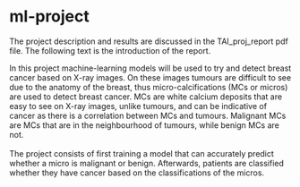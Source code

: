 # ml-project
The project description and results are discussed in the TAI_proj_report pdf file. The following text is the introduction of the report.

In this project machine-learning models will be used to try and detect breast cancer based on
X-ray images. On these images tumours are difficult to see due to the anatomy of the breast,
thus micro-calcifications (MCs or micros) are used to detect breast cancer. MCs are white
calcium deposits that are easy to see on X-ray images, unlike tumours, and can be indicative
of cancer as there is a correlation between MCs and tumours. Malignant MCs are MCs that
are in the neighbourhood of tumours, while benign MCs are not.
</br>
</br>
The project consists of first training a model that can accurately predict whether a micro is
malignant or benign. Afterwards, patients are classified whether they have cancer based on
the classifications of the micros.



